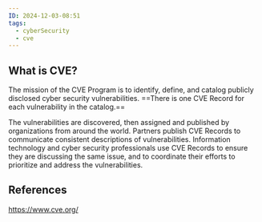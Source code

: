 ```yaml
---
ID: 2024-12-03-08:51
tags:
  - cyberSecurity
  - cve
---
```

## What is CVE?

The mission of the CVE Program is to identify, define, and catalog publicly disclosed cyber security vulnerabilities. ==There is one CVE Record for each vulnerability in the catalog.== 

The vulnerabilities are discovered, then assigned and published by organizations from around the world. Partners publish CVE Records to communicate consistent descriptions of vulnerabilities. Information technology and cyber security professionals use CVE Records to ensure they are discussing the same issue, and to coordinate their efforts to prioritize and address the vulnerabilities.

## References
https://www.cve.org/
